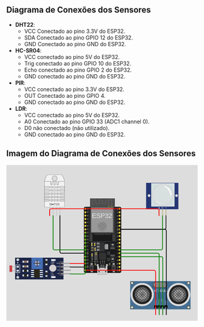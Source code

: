 ## Diagrama de Conexões dos Sensores

- **DHT22**: 
  - VCC Conectado ao pino 3.3V do ESP32.
  - SDA Conectado ao pino GPIO 12 do ESP32.
  - GND Conectado ao pino GND do ESP32.
- **HC-SR04**: 
  - VCC conectado ao pino 5V do ESP32.
  - Trig conectado ao pino GPIO 10 do ESP32. 
  - Echo conectado ao pino GPIO 2 do ESP32.
  - GND conectado ao pino GND do ESP32.
- **PIR**: 
  - VCC conectado ao pino 3.3V do ESP32.
  - OUT Conectado ao pino GPIO 4.
  - GND conectado ao pino GND do ESP32.
- **LDR**:
  - VCC conectado ao pino 5V do ESP32.
  - A0 Conectado ao pino GPIO 33 (ADC1 channel 0).
  - D0 não conectado (não utilizado).
  - GND conectado ao pino GND do ESP32.

## Imagem do Diagrama de Conexões dos Sensores

![alt text](../../assets/diagrama_sensores.png)